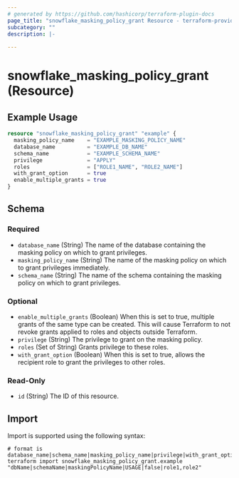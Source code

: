 ```yaml
---
# generated by https://github.com/hashicorp/terraform-plugin-docs
page_title: "snowflake_masking_policy_grant Resource - terraform-provider-snowflake"
subcategory: ""
description: |-
  
---
```


# snowflake_masking_policy_grant (Resource)



## Example Usage

```terraform
resource "snowflake_masking_policy_grant" "example" {
  masking_policy_name    = "EXAMPLE_MASKING_POLICY_NAME"
  database_name          = "EXAMPLE_DB_NAME"
  schema_name            = "EXAMPLE_SCHEMA_NAME"
  privilege              = "APPLY"
  roles                  = ["ROLE1_NAME", "ROLE2_NAME"]
  with_grant_option      = true
  enable_multiple_grants = true
}
```

<!-- schema generated by tfplugindocs -->
## Schema

### Required

- `database_name` (String) The name of the database containing the masking policy on which to grant privileges.
- `masking_policy_name` (String) The name of the masking policy on which to grant privileges immediately.
- `schema_name` (String) The name of the schema containing the masking policy on which to grant privileges.

### Optional

- `enable_multiple_grants` (Boolean) When this is set to true, multiple grants of the same type can be created. This will cause Terraform to not revoke grants applied to roles and objects outside Terraform.
- `privilege` (String) The privilege to grant on the masking policy.
- `roles` (Set of String) Grants privilege to these roles.
- `with_grant_option` (Boolean) When this is set to true, allows the recipient role to grant the privileges to other roles.

### Read-Only

- `id` (String) The ID of this resource.

## Import

Import is supported using the following syntax:

```shell
# format is database_name|schema_name|masking_policy_name|privilege|with_grant_option|roles
terraform import snowflake_masking_policy_grant.example "dbName|schemaName|maskingPolicyName|USAGE|false|role1,role2"
```
